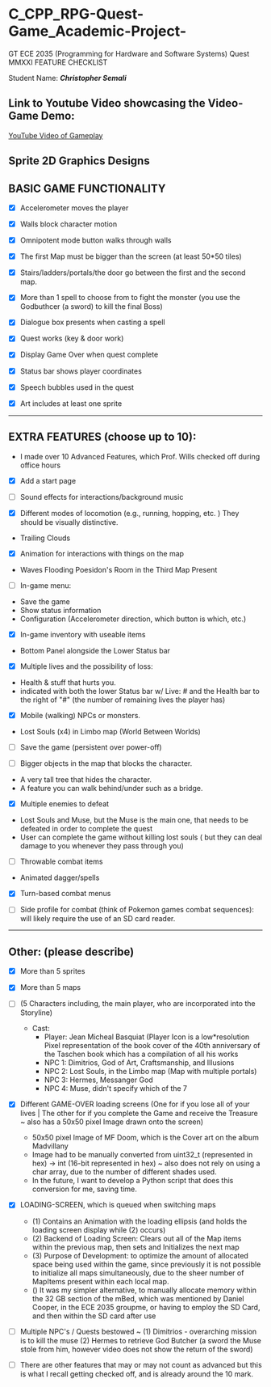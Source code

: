 # C_CPP_RPG-Quest-Game_Academic-Project-

GT ECE 2035 (Programming for Hardware and Software Systems) Quest MMXXI FEATURE CHECKLIST

Student Name: ___Christopher Semali___

## Link to Youtube Video showcasing the Video-Game Demo: 
		
[YouTube Video of Gameplay](https://youtu.be/spUeAvs4yvg)

## Sprite 2D Graphics Designs

## BASIC GAME FUNCTIONALITY 

- [x]  Accelerometer moves the player

- [x]  Walls block character motion

- [x]  Omnipotent mode button walks through walls

- [x]  The first Map must be bigger than the screen (at least 50*50 tiles)

- [x]  Stairs/ladders/portals/the door go between the first and the second map. 

- [x]  More than 1 spell to choose from to fight the monster (you use the Godbuthcer (a sword) to kill the final Boss)

- [x]  Dialogue box presents when casting a spell 

- [x]  Quest works (key & door work)

- [x]  Display Game Over when quest complete

- [x]  Status bar shows player coordinates

- [x]  Speech bubbles used in the quest

- [x]  Art includes at least one sprite

---
## EXTRA FEATURES (choose up to 10):    	
* I made over 10 Advanced Features, which Prof. Wills checked off during office hours

- [x]  Add a start page 

- [ ]  Sound effects for interactions/background music 

- [x]  Different modes of locomotion (e.g., running, hopping, etc. ) They should be visually distinctive.
  * Trailing Clouds

- [x]  Animation for interactions with things on the map
  * Waves Flooding Poesidon's Room in the Third Map Present

- [ ]  In-game menu: 
* Save the game 
* Show status information 
* Configuration (Accelerometer direction, which button is which, etc.) 

- [x]  In-game inventory with useable items
  * Bottom Panel alongside the Lower Status bar

- [x]  Multiple lives and the possibility of loss:       
  * Health & stuff that hurts you. 
  * indicated with both the lower Status bar w/ Live: # and the Health bar to the right of "#" (the number of remaining lives the player has) 

- [x]  Mobile (walking) NPCs or monsters.
  * Lost Souls (x4) in Limbo map (World Between Worlds)

- [ ]  Save the game (persistent over power-off) 

- [ ]  Bigger objects in the map that blocks the character.
  * A very tall tree that hides the character. 
  * A feature you can walk behind/under such as a bridge. 

- [x]  Multiple enemies to defeat
  * Lost Souls and Muse, but the Muse is the main one, that needs to be defeated in order to complete the quest
  * User can complete the game without killing lost souls ( but they can deal damage to you whenever they pass through you)

- [ ]  Throwable combat items  
  * Animated dagger/spells 

- [x]  Turn-based combat menus 

- [ ]  Side profile for combat (think of Pokemon games combat sequences): will likely require the use of an SD card reader. 

---
## Other: (please describe)
- [x]  More than 5 sprites

- [x]  More than 5 maps

- [ ]  (5 Characters including, the main player, who are incorporated into the Storyline)
	* Cast: 
		* Player: Jean Micheal Basquiat (Player Icon is a low*resolution Pixel representation of the book cover of the 40th anniversary of the Taschen book which has a compilation of all his works
		* NPC 1: Dimitrios, God of Art, Craftsmanship, and Illusions
		* NPC 2: Lost Souls, in the Limbo map (Map with multiple portals)
		* NPC 3: Hermes, Messanger God 
		* NPC 4: Muse, didn't specify which of the 7


- [x]  Different GAME-OVER loading screens (One for if you lose all of your lives | The other for if you complete the Game and receive the Treasure ~ also has a 50x50 pixel Image drawn onto the screen)
	* 50x50 pixel Image of MF Doom, which is the Cover art on the album  Madvillany 
	* Image had to be manually converted from uint32_t (represented in hex) -> int (16-bit represented in hex) ~ also does not rely on using a char array, due to the number of different shades used.
	* In the future, I want to develop a Python script that does this conversion for me, saving time.

- [x] LOADING-SCREEN, which is queued when switching maps
	* (1) Contains an Animation with the loading ellipsis (and holds the loading screen display while (2) occurs)
	* (2) Backend of Loading Screen: Clears out all of the Map items within the previous map, then sets and Initializes the next map 
	* (3) Purpose of Development: to optimize the amount of allocated space being used within the game, 
		since previously it is not possible to initialize all maps simultaneously, due to the sheer number of MapItems present within each local map.
	* () It was my simpler alternative, to manually allocate memory within the 32 GB section of the mBed, which was mentioned by Daniel Cooper, in the ECE 2035 groupme,
		or having to employ the SD Card, and then within the SD card after use

- [ ] Multiple NPC's / Quests bestowed ~ (1) Dimitrios - overarching mission is to kill the muse (2) Hermes to retrieve God Butcher (a sword the Muse stole from him, however video does not show the return of the sword)

- [ ] There are other features that may or may not count as advanced but this is what I recall getting checked off, and is already around the 10 mark. 
